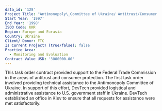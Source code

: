 ```yaml
---
data_id: '128'
Project Title: "Antimonopoly\_Committee of Ukraine/ Antitrust/Consumer Protection in the Newly Independent States"
Start Year: '1997'
End Year: '1998'
ISO3 Code: UKR
Region: Europe and Eurasia
Country: Ukraine
Client/ Donor: FTC
Is Current Project? (true/false): false
Practice Area:
  - Monitoring and Evaluation
Contract Value USD: '3000000.00'
---
```

This task order contract provided support to the Federal Trade Commission in the areas of antitrust and consumer protection. The first task order involved providing technical assistance to the Antimonopoly Committee of Ukraine. In support of this effort, DevTech provided logistical and administrative assistance to U.S. government staff in Ukraine. DevTech established an office in Kiev to ensure that all requests for assistance were met satisfactorily.